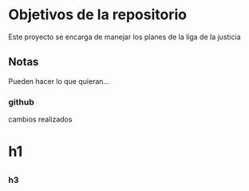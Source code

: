 # Objetivos de la repositorio

Este proyecto se encarga de manejar los planes de la liga de la justicia


## Notas
Pueden hacer lo que quieran...
### github
cambios realizados
# h1 
##
###  h3
